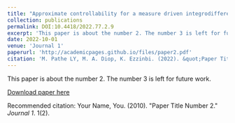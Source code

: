 ```yaml
---
title: "Approximate controllability for a measure driven integrodifferential evolution system of with nonlocal conditions"
collection: publications
permalink: DOI:10.4418/2022.77.2.9
excerpt: 'This paper is about the number 2. The number 3 is left for future work.'
date: 2022-10-01
venue: 'Journal 1'
paperurl: 'http://academicpages.github.io/files/paper2.pdf'
citation: 'M. Pathe LY, M. A. Diop, K. Ezzinbi. (2022). &quot;Paper Title Number 2.&quot; <i>LE MATEMATICHE</i>. 1(2).'
---
```

This paper is about the number 2. The number 3 is left for future work.

[Download paper here](http://academicpages.github.io/files/paper2.pdf)

Recommended citation: Your Name, You. (2010). "Paper Title Number 2." <i>Journal 1</i>. 1(2).
